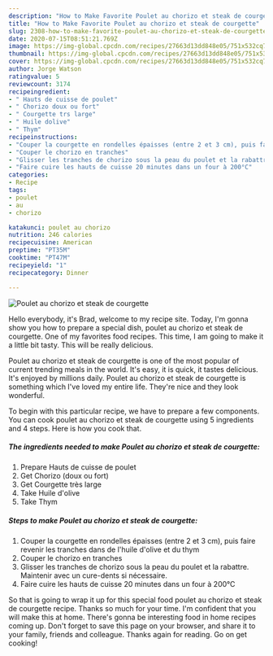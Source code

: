 ```yaml
---
description: "How to Make Favorite Poulet au chorizo et steak de courgette"
title: "How to Make Favorite Poulet au chorizo et steak de courgette"
slug: 2308-how-to-make-favorite-poulet-au-chorizo-et-steak-de-courgette
date: 2020-07-15T08:51:21.769Z
image: https://img-global.cpcdn.com/recipes/27663d13dd848e05/751x532cq70/poulet-au-chorizo-et-steak-de-courgette-photo-principale-de-la-recette.jpg
thumbnail: https://img-global.cpcdn.com/recipes/27663d13dd848e05/751x532cq70/poulet-au-chorizo-et-steak-de-courgette-photo-principale-de-la-recette.jpg
cover: https://img-global.cpcdn.com/recipes/27663d13dd848e05/751x532cq70/poulet-au-chorizo-et-steak-de-courgette-photo-principale-de-la-recette.jpg
author: Jorge Watson
ratingvalue: 5
reviewcount: 3174
recipeingredient:
- " Hauts de cuisse de poulet"
- " Chorizo doux ou fort"
- " Courgette trs large"
- " Huile dolive"
- " Thym"
recipeinstructions:
- "Couper la courgette en rondelles épaisses (entre 2 et 3 cm), puis faire revenir les tranches dans de l&#39;huile d&#39;olive et du thym"
- "Couper le chorizo en tranches"
- "Glisser les tranches de chorizo sous la peau du poulet et la rabattre. Maintenir avec un cure-dents si nécessaire."
- "Faire cuire les hauts de cuisse 20 minutes dans un four à 200°C"
categories:
- Recipe
tags:
- poulet
- au
- chorizo

katakunci: poulet au chorizo 
nutrition: 246 calories
recipecuisine: American
preptime: "PT35M"
cooktime: "PT47M"
recipeyield: "1"
recipecategory: Dinner

---
```



![Poulet au chorizo et steak de courgette](https://img-global.cpcdn.com/recipes/27663d13dd848e05/751x532cq70/poulet-au-chorizo-et-steak-de-courgette-photo-principale-de-la-recette.jpg)

Hello everybody, it's Brad, welcome to my recipe site. Today, I'm gonna show you how to prepare a special dish, poulet au chorizo et steak de courgette. One of my favorites food recipes. This time, I am going to make it a little bit tasty. This will be really delicious.



Poulet au chorizo et steak de courgette is one of the most popular of current trending meals in the world. It's easy, it is quick, it tastes delicious. It's enjoyed by millions daily. Poulet au chorizo et steak de courgette is something which I've loved my entire life. They're nice and they look wonderful.


To begin with this particular recipe, we have to prepare a few components. You can cook poulet au chorizo et steak de courgette using 5 ingredients and 4 steps. Here is how you cook that.

<!--inarticleads1-->

##### The ingredients needed to make Poulet au chorizo et steak de courgette:

1. Prepare  Hauts de cuisse de poulet
1. Get  Chorizo (doux ou fort)
1. Get  Courgette très large
1. Take  Huile d&#39;olive
1. Take  Thym




<!--inarticleads2-->

##### Steps to make Poulet au chorizo et steak de courgette:

1. Couper la courgette en rondelles épaisses (entre 2 et 3 cm), puis faire revenir les tranches dans de l&#39;huile d&#39;olive et du thym
1. Couper le chorizo en tranches
1. Glisser les tranches de chorizo sous la peau du poulet et la rabattre. Maintenir avec un cure-dents si nécessaire.
1. Faire cuire les hauts de cuisse 20 minutes dans un four à 200°C




So that is going to wrap it up for this special food poulet au chorizo et steak de courgette recipe. Thanks so much for your time. I'm confident that you will make this at home. There's gonna be interesting food in home recipes coming up. Don't forget to save this page on your browser, and share it to your family, friends and colleague. Thanks again for reading. Go on get cooking!
